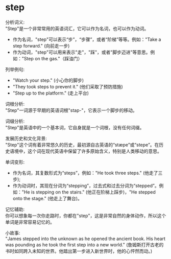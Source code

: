 # step

分析词义:  
"Step"是一个非常常用的英语词汇，它可以作为名词，也可以作为动词。

  

*   作为名词，"step"可以表示“步”，“步骤”，或者“阶梯”等等。例如："Take a step forward." (向前走一步)
*   作为动词，"step"可以用来表示"走"，"踩"，或者"脚步迈进"等意思。例如："Step on the gas."（踩油门）

  

列举例句:

  

*   "Watch your step." (小心你的脚步)
*   "They took steps to prevent it." (他们采取了预防措施)
*   "Step up to the platform." (走上平台)

  

词根分析:  
"Step"一词源于早期的英语词根"stap-"，它表示一个脚步的移动。

  

词缀分析:  
"Step"是英语中的一个基本词，它自身就是一个词根，没有任何词缀。

  

发展历史和文化背景:  
"Step"这个词有着非常悠久的历史，最初源自古英语的“stæpe”或“stepe”。在历史语境中，这个词在现代英语中保留了许多原始含义，特别是人类移动的意思。

  

单词变形:

  

*   作为名词，其复数形式为“steps”，例如："He took three steps." (他走了三步);
*   作为动词时，其现在分词为“stepping”，过去式和过去分词为“stepped”。例如："He is stepping on the stairs." (他正在阶梯上踩步)，"He stepped onto the stage." (他走上了舞台)。

  

记忆辅助:  
你可以想象每一次你走路时，你都在"step"，这是非常自然的身体动作，所以这个单词是非常容易记忆的。

  

小故事:  
"James stepped into the unknown as he opened the ancient book. His heart was pounding as he took the first step into a new world." (詹姆斯打开古老的书时如同跨入未知的世界。他踏出第一步进入新世界时，他的心怦然而动。)
